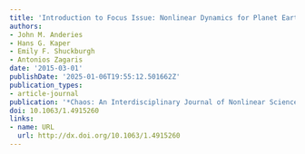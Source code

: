 ```yaml
---
title: 'Introduction to Focus Issue: Nonlinear Dynamics for Planet Earth'
authors:
- John M. Anderies
- Hans G. Kaper
- Emily F. Shuckburgh
- Antonios Zagaris
date: '2015-03-01'
publishDate: '2025-01-06T19:55:12.501662Z'
publication_types:
- article-journal
publication: '*Chaos: An Interdisciplinary Journal of Nonlinear Science*'
doi: 10.1063/1.4915260
links:
- name: URL
  url: http://dx.doi.org/10.1063/1.4915260
---
```

